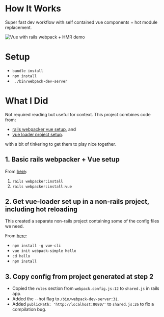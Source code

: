 # How It Works
Super fast dev workflow with self contained vue components + hot module replacement. 

![Vue with rails webpack + HMR demo](https://github.com/tonyennis145/vue_rails_webpack/blob/master/app/assets/images/vue-webpack.gif?raw=true "Vue with rails webpack + HMR demo")

# Setup
- `bundle install`
- `npm install`
- ` ./bin/webpack-dev-server`

# What I Did
Not required reading but useful for context. This project combines code from:
- [rails webpacker vue setup](https://github.com/rails/webpacker#ready-for-vue), and
- [vue loader project setup](https://github.com/vuejs/vue-loader).

with a bit of tinkering to get them to play nice together.

## 1. Basic rails webpacker + Vue setup
From [here](https://github.com/rails/webpacker#ready-for-vue):
1. `rails webpacker:install`
2. `rails webpacker:install:vue`

## 2. Get vue-loader set up in a non-rails project, including hot reloading
This created a separate non-rails project containing some of the config files we need.

From [here](https://github.com/vuejs/vue-loader):
- `npm install -g vue-cli`
- `vue init webpack-simple hello`
- `cd hello`
- `npm install`

## 3. Copy config from project generated at step 2 
- Copied the `rules` section from `webpack.config.js:12` to `shared.js` in rails app.
- Added the --hot flag to `/bin/webpack-dev-server:31`.
- Added `publicPath: 'http://localhost:8080/'` to `shared.js:26` to fix a compilation bug.